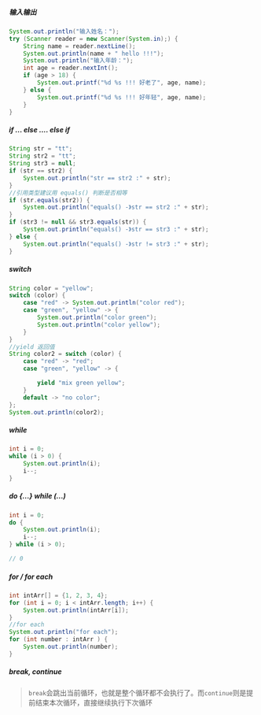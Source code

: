 ##### 输入输出

```java
System.out.println("输入姓名：");
try (Scanner reader = new Scanner(System.in);) {
    String name = reader.nextLine();
    System.out.println(name + " hello !!!");
    System.out.println("输入年龄：");
    int age = reader.nextInt();
    if (age > 18) {
        System.out.printf("%d %s !!! 好老了", age, name);
    } else {
        System.out.printf("%d %s !!! 好年轻", age, name);
    }
}
```

##### if ... else .... else if

```java
String str = "tt";
String str2 = "tt";
String str3 = null;
if (str == str2) {
    System.out.println("str == str2 :" + str);
}
//引用类型建议用 equals() 判断是否相等
if (str.equals(str2)) {
    System.out.println("equals() -》str == str2 :" + str);
}
if (str3 != null && str3.equals(str)) {
    System.out.println("equals() -》str == str3 :" + str);
} else {
    System.out.println("equals() -》str != str3 :" + str);
}
```

##### switch

```java
String color = "yellow";
switch (color) {
    case "red" -> System.out.println("color red");
    case "green", "yellow" -> {
        System.out.println("color green");
        System.out.println("color yellow");
    }
}
//yield 返回值
String color2 = switch (color) {
    case "red" -> "red";
    case "green", "yellow" -> {

        yield "mix green yellow";
    }
    default -> "no color";
};
System.out.println(color2);
```

##### while 

```java
int i = 0;
while (i > 0) {
    System.out.println(i);
    i--;
}
```

##### do {...} while (...)

```java
int i = 0;
do {
    System.out.println(i);
    i--;
} while (i > 0);

// 0
```

##### for / for each

```java
int intArr[] = {1, 2, 3, 4};
for (int i = 0; i < intArr.length; i++) {
    System.out.println(intArr[i]);
}
//for each
System.out.println("for each");
for (int number : intArr ) {
    System.out.println(number);
}
```

##### break, continue

> `break`会跳出当前循环，也就是整个循环都不会执行了。而`continue`则是提前结束本次循环，直接继续执行下次循环

